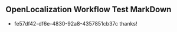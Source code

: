 ## OpenLocalization Workflow Test MarkDown
* fe57df42-df6e-4830-92a8-4357851cb37c 
thanks!<!--HONumber=Mar16_HO2-->

